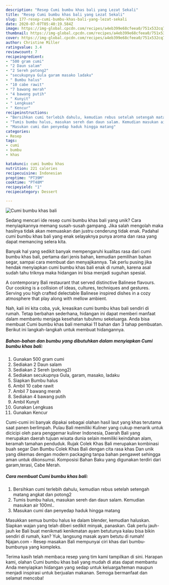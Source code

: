 ```yaml
---
description: "Resep Cumi bumbu khas bali yang Lezat Sekali"
title: "Resep Cumi bumbu khas bali yang Lezat Sekali"
slug: 177-resep-cumi-bumbu-khas-bali-yang-lezat-sekali
date: 2020-07-07T05:40:19.584Z
image: https://img-global.cpcdn.com/recipes/a4eb399e68cfeea0/751x532cq70/cumi-bumbu-khas-bali-foto-resep-utama.jpg
thumbnail: https://img-global.cpcdn.com/recipes/a4eb399e68cfeea0/751x532cq70/cumi-bumbu-khas-bali-foto-resep-utama.jpg
cover: https://img-global.cpcdn.com/recipes/a4eb399e68cfeea0/751x532cq70/cumi-bumbu-khas-bali-foto-resep-utama.jpg
author: Christine Miller
ratingvalue: 3.4
reviewcount: 7
recipeingredient:
- "500 gram cumi"
- "2 Daun salam"
- "2 Sereh potong2"
- "secukupnya Gula garam masako ladaku"
- " Bumbu halus"
- "10 cabe rawit"
- "7 bawang merah"
- "4 bawang putih"
- " Kunyit"
- " Lengkuas"
- " Kencur"
recipeinstructions:
- "Bersihkan cumi terlebih dahulu, kemudian rebus setelah setengah matang angkat dan potong2"
- "Tumis bumbu halus, masukan sereh dan daun salam. Kemudian masukan air 100ml.."
- "Masukan cumi dan penyedap haduk hingga matang"
categories:
- Resep
tags:
- cumi
- bumbu
- khas

katakunci: cumi bumbu khas 
nutrition: 221 calories
recipecuisine: Indonesian
preptime: "PT39M"
cooktime: "PT48M"
recipeyield: "1"
recipecategory: Dessert

---
```



![Cumi bumbu khas bali](https://img-global.cpcdn.com/recipes/a4eb399e68cfeea0/751x532cq70/cumi-bumbu-khas-bali-foto-resep-utama.jpg)

Sedang mencari ide resep cumi bumbu khas bali yang unik? Cara menyiapkannya memang susah-susah gampang. Jika salah mengolah maka hasilnya tidak akan memuaskan dan justru cenderung tidak enak. Padahal cumi bumbu khas bali yang enak selayaknya punya aroma dan rasa yang dapat memancing selera kita.

Banyak hal yang sedikit banyak mempengaruhi kualitas rasa dari cumi bumbu khas bali, pertama dari jenis bahan, kemudian pemilihan bahan segar, sampai cara membuat dan menyajikannya. Tak perlu pusing jika hendak menyiapkan cumi bumbu khas bali enak di rumah, karena asal sudah tahu triknya maka hidangan ini bisa menjadi suguhan spesial.

A contemporary Bali restaurant that served distinctive Balinese flavours. Our cooking is a collision of ideas, cultures, techniques and gestures. Serving you high crafted delectable Balinese inspired dishes in a cozy atmosphere that play along with mellow ambient.


Nah, kali ini kita coba, yuk, kreasikan cumi bumbu khas bali sendiri di rumah. Tetap berbahan sederhana, hidangan ini dapat memberi manfaat dalam membantu menjaga kesehatan tubuhmu sekeluarga. Anda bisa membuat Cumi bumbu khas bali memakai 11 bahan dan 3 tahap pembuatan. Berikut ini langkah-langkah untuk membuat hidangannya.

<!--inarticleads1-->

##### Bahan-bahan dan bumbu yang dibutuhkan dalam menyiapkan Cumi bumbu khas bali:

1. Gunakan 500 gram cumi
1. Sediakan 2 Daun salam
1. Sediakan 2 Sereh (potong2)
1. Sediakan secukupnya Gula, garam, masako, ladaku
1. Siapkan  Bumbu halus
1. Ambil 10 cabe rawit
1. Ambil 7 bawang merah
1. Sediakan 4 bawang putih
1. Ambil  Kunyit
1. Gunakan  Lengkuas
1. Gunakan  Kencur


Cumi-cumi ini banyak dipakai sebagai olahan hasil laut yang khas terutama saat panen berlimpah. Pulau Bali memiliki Kuliner yang cukup menarik untuk dicicipi oleh para penggemar kuliner Indonesia, Daerah Bali yang merupakan daerah tujuan wisata dunia selain memiliki keindahan alam, keramah tamahan penduduk. Rujak Colek Khas Bali merupakan kombinasi buah segar Dan Bumbu Colek Khas Bali dengan cita rasa khas Dan unik yang dikemas dengan modern packaging tanpa bahan pengawet sehingga aman untuk dikonsumsi. Komposisi Bahan Baku yang digunakan terdiri dari garam,terasi, Cabe Merah. 

<!--inarticleads2-->

##### Cara membuat Cumi bumbu khas bali:

1. Bersihkan cumi terlebih dahulu, kemudian rebus setelah setengah matang angkat dan potong2
1. Tumis bumbu halus, masukan sereh dan daun salam. Kemudian masukan air 100ml..
1. Masukan cumi dan penyedap haduk hingga matang


Masukkan semua bumbu halus ke dalam blender, kemudian haluskan. Siapkan wajan yang telah diberi sedikit minyak, panaskan. Gak perlu jauh-jauh ke Bali buat menikmati kenikmatan ayam betutunya kalau bisa bikin sendiri di rumah, kan? Yuk, langsung masak ayam betutu di rumah! Njajan.com - Resep masakan Bali mempunyai ciri khas dari bumbu-bumbunya yang kompleks. 

Terima kasih telah membaca resep yang tim kami tampilkan di sini. Harapan kami, olahan Cumi bumbu khas bali yang mudah di atas dapat membantu Anda menyiapkan hidangan yang sedap untuk keluarga/teman maupun menjadi inspirasi untuk berjualan makanan. Semoga bermanfaat dan selamat mencoba!
